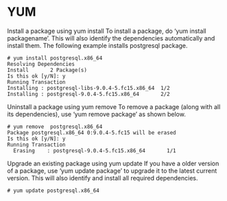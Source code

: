 # YUM

Install a package using yum install
To install a package, do ‘yum install packagename’. This will also identify the dependencies automatically and install them.
The following example installs postgresql package.
```
# yum install postgresql.x86_64
Resolving Dependencies
Install       2 Package(s)
Is this ok [y/N]: y
Running Transaction
Installing : postgresql-libs-9.0.4-5.fc15.x86_64  1/2
Installing : postgresql-9.0.4-5.fc15.x86_64       2/2
```

Uninstall a package using yum remove
To remove a package (along with all its dependencies), use ‘yum remove package’ as shown below.
```
# yum remove  postgresql.x86_64
Package postgresql.x86_64 0:9.0.4-5.fc15 will be erased
Is this ok [y/N]: y
Running Transaction
  Erasing    : postgresql-9.0.4-5.fc15.x86_64       1/1
```

Upgrade an existing package using yum update
If you have a older version of a package, use ‘yum update package’ to upgrade it to the latest current version. This will also identify and install all required dependencies.
```
# yum update postgresql.x86_64
```
